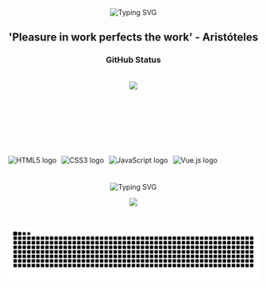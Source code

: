 <div align="center">
   <img src="https://readme-typing-svg.demolab.com?font=Roboto+Mono&size=24&pause=1000&color=babyblue&center=true&vCenter=true&width=435&lines=Welcome!,+I'm+Elias+Davi!" alt="Typing SVG">
</div>
<h2 text align="center"> 'Pleasure in work perfects the work' - Aristóteles</h2>

<div align="center">
  <h3> GitHub Status </h3>
  <br>
  <div style="display: flex; justify-content: center;">
    <img height="150em" src="https://github-readme-stats.vercel.app/api?username=Eliaskmi&line_height=25&show_icons=true&theme=dark">
  </div>
   <div style="display: flex; gap: 10px; align-items: center;">
  <img src="https://cdn.jsdelivr.net/gh/devicons/devicon/icons/html5/html5-original.svg" height="40" alt="HTML5 logo">
  <img src="https://cdn.jsdelivr.net/gh/devicons/devicon/icons/css3/css3-original.svg" height="40" alt="CSS3 logo">
  <img src="https://cdn.jsdelivr.net/gh/devicons/devicon/icons/javascript/javascript-plain.svg" height="40" alt="JavaScript logo">
  <img src="https://cdn.jsdelivr.net/gh/devicons/devicon/icons/vuejs/vuejs-original.svg" height="40" alt="Vue.js logo">
</div>
</div>

<p align="center">
   <img src="https://readme-typing-svg.demolab.com?font=Roboto+Mono&size=24&pause=1000&color=20B2AA&center=true&vCenter=true&width=435&lines=Visit+Counter" alt="Typing SVG">
</p>
<p align="center">
   <img src="https://profile-counter.glitch.me/{Eliaskmi}/count.svg" /> 
</p>


#

<picture align="center">
  <source media="(prefers-color-scheme: dark)" srcset="https://raw.githubusercontent.com/carloshenriqueok/carloshenriqueok/output/github-contribution-grid-snake-dark.svg">
  <source media="(prefers-color-scheme: light)" srcset="https://raw.githubusercontent.com/carloshenriqueol/carloshenriqueok/output/github-contribution-grid-snake-dark.svg">
  <img align="center" alt="github contribution grid snake animation" src="https://raw.githubusercontent.com/carloshenriqueok/carloshenriqueok/output/github-contribution-grid-snake.svg">
</picture>

<!--
**Eliaskmi/Eliaskmi** is a ✨ _special_ ✨ repository because its `README.md` (this file) appears on your GitHub profile.

Here are some ideas to get you started:

- 🔭 I’m currently working on ...
- 🌱 I’m currently learning ...
- 👯 I’m looking to collaborate on ...
- 🤔 I’m looking for help with ...
- 💬 Ask me about ...
- 📫 How to reach me: ...
- 😄 Pronouns: ...
- ⚡ Fun fact: ...
-->
